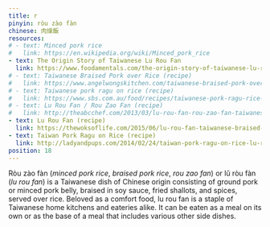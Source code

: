 ```yaml
---
title: r
pinyin: ròu zào fàn
chinese: 肉燥飯
resources: 
# - text: Minced pork rice
#   link: https://en.wikipedia.org/wiki/Minced_pork_rice
- text: The Origin Story of Taiwanese Lu Rou Fan
  link: https://www.foodamentals.com/the-origin-story-of-taiwanese-lu-rou-fan-aka-minced-pork-rice-%E6%BB%B7%E8%82%89%E9%A3%AF/
# - text: Taiwanese Braised Pork over Rice (recipe)
#   link: https://www.angelwongskitchen.com/taiwanese-braised-pork-over-rice--284073290539151-l468-rograveu-fagraven.html
# - text: Taiwanese pork ragu on rice (recipe)
#   link: https://www.sbs.com.au/food/recipes/taiwanese-pork-ragu-rice-lu-rou-fan
# - text: Lu Rou Fan / Rou Zao Fan (recipe)
#   link: http://theabcchef.com/2013/03/lu-rou-fan-rou-zao-fan-taiwanese-minced.html
- text: Lu Rou Fan (recipe)
  link: https://thewoksoflife.com/2015/06/lu-rou-fan-taiwanese-braised-pork-rice-bowl/
- text: Taiwan Pork Ragu on Rice (recipe)
  link: http://ladyandpups.com/2014/02/24/taiwan-pork-ragu-on-rice-lu-rou-fan-eng/
position: 18
---
```


Ròu zào fàn (*minced pork rice*, *braised pork rice*, *rou zao fan*) or lǔ ròu fàn (*lu rou fan*) is a Taiwanese dish of Chinese origin consisting of ground pork or minced pork belly, braised in soy sauce, fried shallots, and spices, served over rice. Beloved as a comfort food, lu rou fan is a staple of Taiwanese home kitchens and eateries alike. It can be eaten as a meal on its own or as the base of a meal that includes various other side dishes.
